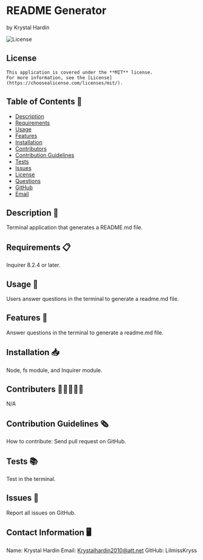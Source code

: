 # README Generator

  by Krystal Hardin 

  ![License](https://img.shields.io/badge/License-MIT-blue.svg)

  ## License
    This application is covered under the **MIT** license. 
    For more information, see the [License]
    (https://choosealicense.com/licenses/mit/). 


  ## Table of Contents 📓
  * [Description](#description)
  * [Requirements](#requirements)
  * [Usage](#usage)
  * [Features](#features)
  * [Installation](#installation)
  * [Contributors](#contributors)
  * [Contribution Guidelines](#contributinonGuidelines)
  * [Tests](#tests)
  * [Issues](#issues)
  * [License](#license)
  * [Questions](#questions)
  * [GitHub](#github)
  * [Email](#email)
  

  ## Description 📝
  Terminal application that generates a README.md file.

  ## Requirements 📋
  Inquirer 8.2.4 or later.

  ## Usage 📖
  Users answer questions in the terminal to generate a readme.md file.

  ## Features 🔂
  Answer questions in the terminal to generate a readme.md file.

  ## Installation 📥
  Node, fs module, and Inquirer module.

  ## Contributers 👩🏾‍🤝‍👨🏻
  N/A
  
  ## Contribution Guidelines 🗞️
  How to contribute:
  Send pull request on GitHub.

  ## Tests 📚
  Test in the terminal.

  ## Issues 🐞
  Report all issues on GitHub.

## Contact Information 🖥️
Name: Krystal Hardin 
Email: Krystalhardin2010@att.net
GitHub: LilmissKryss
